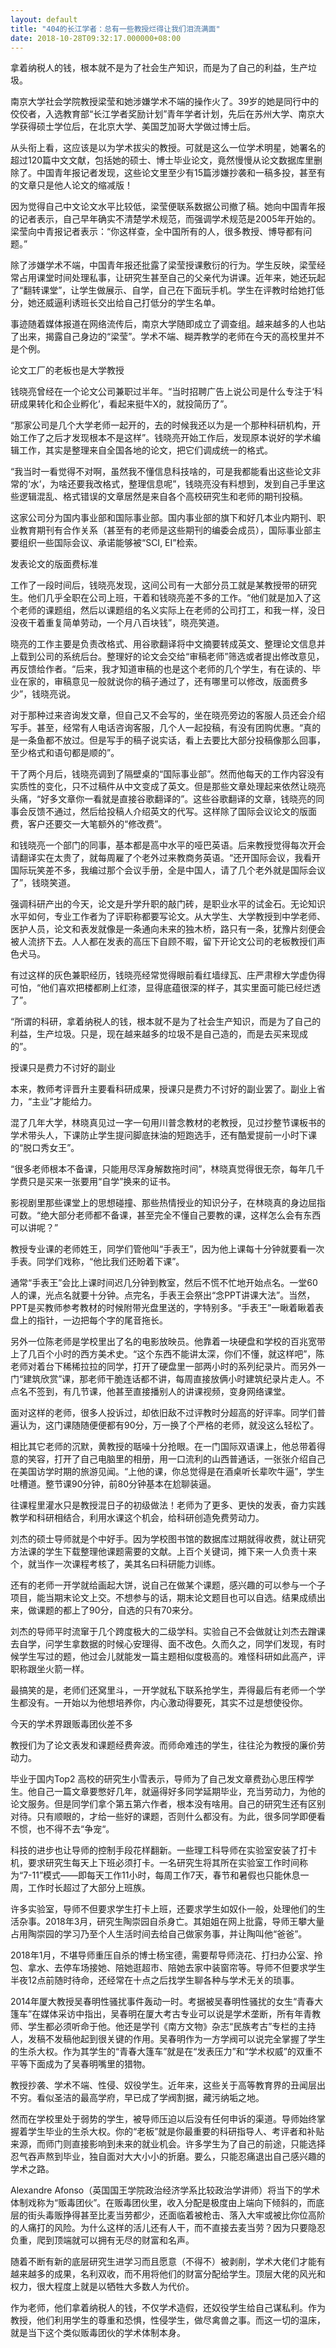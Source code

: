 ```yaml
---
layout: default
title: "404的长江学者：总有一些教授烂得让我们泪流满面"
date: 2018-10-28T09:32:17.000000+08:00
---
```


拿着纳税人的钱，根本就不是为了社会生产知识，而是为了自己的利益，生产垃圾。

南京大学社会学院教授梁莹和她涉嫌学术不端的操作火了。39岁的她是同行中的佼佼者，入选教育部“长江学者奖励计划”青年学者计划，先后在苏州大学、南京大学获得硕士学位后，在北京大学、美国芝加哥大学做过博士后。

从头衔上看，这应该是以为学术拔尖的教授。可就是这么一位学术明星，她署名的超过120篇中文文献，包括她的硕士、博士毕业论文，竟然慢慢从论文数据库里删除了。中国青年报记者发现，这些论文里至少有15篇涉嫌抄袭和一稿多投，甚至有的文章只是他人论文的缩减版！

因为觉得自己中文论文水平比较低，梁莹便联系数据公司撤了稿。她向中国青年报的记者表示，自己早年确实不清楚学术规范，而强调学术规范是2005年开始的。梁莹向中青报记者表示：“你这样查，全中国所有的人，很多教授、博导都有问题。”

除了涉嫌学术不端，中国青年报还批露了梁莹授课敷衍的行为。学生反映，梁莹经常占用课堂时间处理私事，让研究生甚至自己的父亲代为讲课。近年来，她还玩起了“翻转课堂”，让学生做展示、自学，自己在下面玩手机。学生在评教时给她打低分，她还威逼利诱班长交出给自己打低分的学生名单。

事迹随着媒体报道在网络流传后，南京大学随即成立了调查组。越来越多的人也站了出来，揭露自己身边的“梁莹”。学术不端、糊弄教学的老师在今天的高校里并不是个例。

论文工厂的老板也是大学教授


钱晓亮曾经在一个论文公司兼职过半年。“当时招聘广告上说公司是什么专注于‘科研成果转化和企业孵化’，看起来挺牛X的，就投简历了”。

“那家公司是几个大学老师一起开的，去的时候我还以为是一个那种科研机构，开始工作了之后才发现根本不是这样”。钱晓亮开始工作后，发现原本说好的学术编辑工作，其实是整理来自全国各地的论文，把它们调成统一的格式。

“我当时一看觉得不对啊，虽然我不懂信息科技啥的，可是我都能看出这些论文非常的‘水’，为啥还要我改格式，整理信息呢”，钱晓亮没有料想到，发到自己手里这些逻辑混乱、格式错误的文章居然是来自各个高校研究生和老师的期刊投稿。

这家公司分为国内事业部和国际事业部。国内事业部的旗下和好几本业内期刊、职业教育期刊有合作关系（甚至有的老师是这些期刊的编委会成员），国际事业部主要组织一些国际会议、承诺能够被“SCI, EI”检索。


发表论文的版面费标准

工作了一段时间后，钱晓亮发现，这间公司有一大部分员工就是某教授带的研究生。他们几乎全职在公司上班，干着和钱晓亮差不多的工作。“他们就是加入了这个老师的课题组，然后以课题组的名义实际上在老师的公司打工，和我一样，没日没夜干着重复简单劳动，一个月八百块钱”，晓亮笑道。

晓亮的工作主要是负责改格式、用谷歌翻译将中文摘要转成英文、整理论文信息并上载到公司的系统后台。整理好的论文会交给“审稿老师”筛选或者提出修改意见，再反馈给作者。“后来，我才知道审稿的也是这个老师的几个学生，有在读的、毕业在家的，审稿意见一般就说你的稿子通过了，还有哪里可以修改，版面费多少”，钱晓亮说。

对于那种过来咨询发文章，但自己又不会写的，坐在晓亮旁边的客服人员还会介绍写手。甚至，经常有人电话咨询客服，几个人一起投稿，有没有团购优惠。“真的是一条鱼都不放过。但是写手的稿子说实话，看上去要比大部分投稿像那么回事，至少格式和语句都是顺的”。

干了两个月后，钱晓亮调到了隔壁桌的“国际事业部”。然而他每天的工作内容没有实质性的变化，只不过稿件从中文变成了英文。但是那些文章处理起来依然让晓亮头痛，“好多文章你一看就是直接谷歌翻译的”。这些谷歌翻译的文章，钱晓亮的同事会反馈不通过，然后给投稿人介绍英文的代写。这样除了国际会议论文的版面费，客户还要交一大笔额外的“修改费”。

和钱晓亮一个部门的同事，基本都是高中水平的哑巴英语。后来教授觉得每次开会请翻译实在太贵了，就每周雇了个老外过来教商务英语。“还开国际会议，我看开国际玩笑差不多，我编过那个会议手册，全是中国人，请了几个老外就是国际会议了”，钱晓笑道。

强调科研产出的今天，论文是升学升职的敲门砖，是职业水平的试金石。无论知识水平如何，专业工作者为了评职称都要写论文。从大学生、大学教授到中学老师、医护人员，论文和表发就像是一条通向未来的独木桥，路只有一条，犹豫片刻便会被人流挤下去。人人都在发表的高压下自顾不暇，留下开论文公司的老板教授们声色犬马。

有过这样的灰色兼职经历，钱晓亮经常觉得眼前看红墙绿瓦、庄严肃穆大学虚伪得可怕，“他们喜欢把楼都刷上红漆，显得底蕴很深的样子，其实里面可能已经烂透了”。

“所谓的科研，拿着纳税人的钱，根本就不是为了社会生产知识，而是为了自己的利益，生产垃圾。只是，现在越来越多的垃圾不是自己造的，而是去买来现成的”。

授课只是费力不讨好的副业


本来，教师考评晋升主要看科研成果，授课只是费力不讨好的副业罢了。副业上省力，“主业”才能给力。


混了几年大学，林晓真见过一字一句用川普念教材的老教授，见过抄整节课板书的学术带头人，下课防止学生提问脚底抹油的短跑选手，还有酷爱提前一小时下课的“脱口秀女王”。

“很多老师根本不备课，只能用尽浑身解数拖时间”，林晓真觉得很无奈，每年几千学费只是买来一张要用“自学”换来的证书。

影视剧里那些课堂上的思想碰撞、那些热情授业的知识分子，在林晓真的身边屈指可数。“绝大部分老师都不备课，甚至完全不懂自己要教的课，这样怎么会有东西可以讲呢？”

教授专业课的老师姓王，同学们管他叫“手表王”，因为他上课每十分钟就要看一次手表。同学们戏称，“他比我们还盼着下课”。

通常“手表王”会比上课时间迟几分钟到教室，然后不慌不忙地开始点名。一堂60人的课，光点名就要十分钟。点完名，手表王会祭出“念PPT讲课大法”。当然，PPT是买教师参考教材的时候附带光盘里送的，字特别多。“手表王”一瞅着瞅着表盘上的指针，一边把每个字的尾音拖长。

另外一位陈老师是学校里出了名的电影放映员。他靠着一块硬盘和学校的百兆宽带上了几百个小时的西方美术史。“这个东西不能讲太深，你们不懂，就这样吧”，陈老师对着台下稀稀拉拉的同学，打开了硬盘里一部两小时的系列纪录片。而另外一门“建筑欣赏”课，那老师干脆连话都不讲，每周直接放俩小时建筑纪录片走人。不点名不签到，有几节课，他甚至直接播别人的讲课视频，变身网络课堂。

面对这样的老师，很多人投诉过，却依旧敌不过评教时分超高的好评率。同学们普遍认为，这门课随随便便都有90分，万一换了个严格的老师，就没这么轻松了。

相比其它老师的沉默，黄教授的聒噪十分抢眼。在一门国际双语课上，他总带着得意的笑容，打开了自己电脑里的相册，用一口流利的山西普通话，一张张介绍自己在美国访学时期的旅游见闻。“上他的课，你总觉得是在酒桌听长辈吹牛逼”，学生吐槽道。整节课90分钟，前80分钟基本在尬聊装逼。

往课程里灌水只是教授混日子的初级做法！老师为了更多、更快的发表，奋力实践教学和科研相结合，利用水课这个机会，给科研创造免费劳动力。

刘杰的硕士导师就是个中好手。因为学校图书馆的数据库过期就得收费，就让研究方法课的学生下载整理他课题需要的文献。上百个关键词，摊下来一人负责十来个，就当作一次课程考核了，美其名曰科研能力训练。

还有的老师一开学就给画起大饼，说自己在做某个课题，感兴趣的可以参与一个子项目，能当期末论文上交。不想参与的话，期末论文题目也可以自选。结果成绩出来，做课题的都上了90分，自选的只有70来分。

刘杰的导师平时流窜于几个跨度极大的二级学科。实验自己不会做就让刘杰去蹭课去自学，问学生拿数据的时候心安理得、面不改色。久而久之，同学们发现，有时候学生写过的题，他过会儿就能发一篇主题相似度极高的。难怪科研如此高产，评职称跟坐火箭一样。

最搞笑的是，老师们还窝里斗，一开学就私下联系抢学生，弄得最后有老师一个学生都没有。一开始以为他想培养你，内心激动得要死，其实不过是想使役你。

今天的学术界跟贩毒团伙差不多


教授们为了论文表发和课题经费奔波。而师命难违的学生，往往沦为教授的廉价劳动力。


毕业于国内Top2 高校的研究生小雪表示，导师为了自己发文章费劲心思压榨学生。他自己一篇文章要憋好几年，就逼得好多同学延期毕业，充当劳动力，为他的论文服务。但是同学们拿个第五第六作者，根本没有啥用。自己的研究生还有区别对待。只有顺眼的，才给一些好的课题，否则什么都没有。为此，很多同学即便看不惯，也不得不去“争宠“。

科技的进步也让导师的控制手段花样翻新。一些理工科导师在实验室安装了打卡机，要求研究生每天上下班必须打卡。一名研究生将其所在实验室工作时间称为“7-11”模式——即每天工作11小时，每周工作7天，春节和暑假也只能休息一周，工作时长超过了大部分上班族。

许多实验室，导师不但要求学生打卡上班，还要求学生如奴仆一般，处理他们的生活杂事。2018年3月，研究生陶崇园自杀身亡。其姐姐在网上批露，导师王攀大量占用陶崇园的学习乃至个人生活时间去给自己做家务事，并让陶叫他“爸爸”。

2018年1月，不堪导师重压自杀的博士杨宝德，需要帮导师浇花、打扫办公室、拎包、拿水、去停车场接她、陪她逛超市、陪她去家中装窗帘等。导师不但要求学生半夜12点前随时待命，还经常在十点之后找学生聊各种与学术无关的琐事。

2014年厦大教授吴春明性骚扰事件轰动一时。考据被吴春明性骚扰的女生“青春大篷车”在媒体采访中指出，吴春明在厦大考古专业可以说是学术垄断，所有年青教师、学生都必须听命于他。他还是学刊《南方文物》杂志“民族考古”专栏的主持人，发稿不发稿他起到很关键的作用。吴春明作为一方学阀可以说完全掌握了学生的生杀大权。作为其学生的“青春大篷车”就是在“发表压力”和“学术权威”的双重不平等下面成为了吴春明嘴里的猎物。

教授抄袭、学术不端、性侵、奴役学生。近年来，这些关于高等教育界的丑闻层出不穷。看似圣洁的最高学府，早已成了学阀割据，藏污纳垢之地。

然而在学校里处于弱势的学生，被导师压迫以后没有任何申诉的渠道。导师始终掌握着学生毕业的生杀大权。你的“老板”就是你最重要的科研指导人、考评者和补贴来源，而师门则直接影响到未来的就业机会。许多学生为了自己的前途，只能选择忍气吞声熬到毕业，独自面对大大小小的折磨。要么，只能忍痛退出自己感兴趣的学术之路。

Alexandre Afonso（英国国王学院政治经济学系比较政治学讲师）将当下的学术体制戏称为“贩毒团伙”。在贩毒团伙里，收入分配是极度由上端向下倾斜的，而底层的街头毒贩挣得甚至比麦当劳都少，还面临着被枪击、落入大牢或被比你位高阶的人痛打的风险。为什么这样的活儿还有人干，而不直接去麦当劳？因为只要隐忍负重，爬到顶端就可以拥有无尽的财富和名声。

随着不断有新的底层研究生进学习而且愿意（不得不）被剥削，学术大佬们才能有越来越多的成果，名利双收，而不用将他们的财富分配给学生。顶层大佬的风光和权力，很大程度上就是以牺牲大多数人为代价。

作为老师，他们拿着纳税人的钱，不仅学术造假，还奴役学生给自己谋私利。作为教授，他们利用学生的尊重和恐惧，性侵学生，做尽禽兽之事。而这一切的温床，就是当下这个类似贩毒团伙的学术体制本身。

